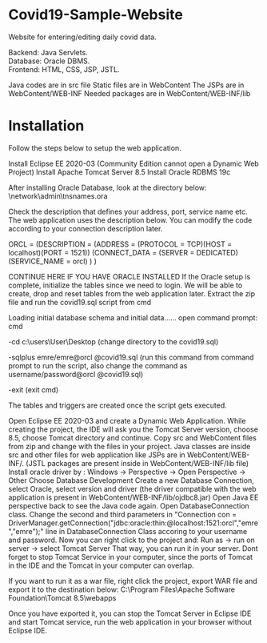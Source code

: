 # Covid19-Sample-Website
Website for entering/editing daily covid data. 

Backend: Java Servlets.\
Database: Oracle DBMS.\
Frontend: HTML, CSS, JSP, JSTL.


Java codes are in src file 
Static files are in WebContent
The JSPs are in WebContent/WEB-INF
Needed packages are in WebContent/WEB-INF/lib

# Installation

Follow the steps below to setup the web application.

Install Eclipse EE 2020-03 (Community Edition cannot open a Dynamic Web Project)
Install Apache Tomcat Server 8.5
Install Oracle RDBMS 19c

After installing Oracle Database, look at the directory below:
<ORACLE-HOME>\network\admin\tnsnames.ora

Check the description that defines your address, port, service name etc. The web application uses the description below. 
You can modify the code according to your connection description later. 

ORCL =
  (DESCRIPTION =
    (ADDRESS = (PROTOCOL = TCP)(HOST = localhost)(PORT = 1521))
    (CONNECT_DATA =
      (SERVER = DEDICATED)
      (SERVICE_NAME = orcl)
    )
  )


CONTINUE HERE IF YOU HAVE ORACLE INSTALLED 
If the Oracle setup is complete, initialize the tables since we need to login. We will be able to create, drop and reset tables from the web application later.
Extract the zip file and run the covid19.sql script from cmd

Loading initial database schema and initial data......
open command prompt:
cmd

-cd c:\users\User\Desktop (change directory to the covid19.sql)

-sqlplus emre/emre@orcl @covid19.sql (run this command from command prompt to run the script, also change the command as username/password@orcl @covid19.sql)

-exit (exit cmd)

The tables and triggers are created once the script gets executed.

Open Eclipse EE 2020-03 and create a Dynamic Web Application. While creating the project, the IDE will ask you the Tomcat Server version, choose 8.5, choose Tomcat directory and continue.
Copy src and WebContent files from zip and change with the files in your project. Java classes are inside src and other files for web application like JSPs are in WebContent/WEB-INF/. (JSTL packages are present inside in WebContent/WEB-INF/lib file)
Install oracle driver by :
Windows -> Perspective -> Open Perspective -> Other
Choose Database Development
Create a new Database Connection, select Oracle, select version and driver (the driver compatible with the web application is present in WebContent/WEB-INF/lib/ojdbc8.jar)
Open Java EE perspective back to see the Java code again. Open DatabaseConnection class.
Change the second and third parameters in "Connection con = DriverManager.getConnection("jdbc:oracle:thin:@localhost:1521:orcl","emre","emre");" line in DatabaseConnection Class accoring to your username and password.
Now you can right click to the project and: Run as -> run on server -> select Tomcat Server
That way, you can run it in your server. Dont forget to stop Tomcat Service in your computer, since the ports of Tomcat in the IDE and the Tomcat in your computer can overlap.

If you want to run it as a war file, right click the project, export WAR file and export it to the destination below: 
C:\Program Files\Apache Software Foundation\Tomcat 8.5\webapps

Once you have exported it, you can stop the Tomcat Server in Eclipse IDE and start Tomcat service, run the web application in your browser without Eclipse IDE. 
